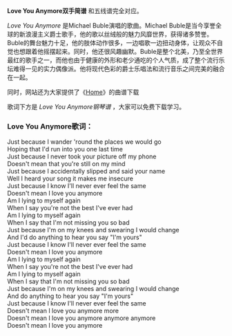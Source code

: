 

**Love You Anymore双手简谱** 和五线谱完全对应。

_Love You Anymore_ 是Michael Buble演唱的歌曲。Michael
Buble是当今享誉全球的新浪漫主义爵士歌手，他的歌以丝绒般的魅力风靡世界，获得诸多赞誉。Buble的舞台魅力十足，他的肢体动作很多，一边唱歌一边扭动身体，让观众不自觉也想跟着他摇摆起来。同时，他还很风趣幽默。Buble是整个北美，乃至全世界最红的歌手之一，而他也由于健康的外形和老少通吃的个人气质，成了整个流行乐坛难得一见的实力偶像派。他将现代色彩的爵士乐唱法和流行音乐之间完美的融合在一起。

同时，网站还为大家提供了《[Home](Music-4719-Home-Michael-Buble.html "Home")》的曲谱下载

歌词下方是 _Love You Anymore钢琴谱_ ，大家可以免费下载学习。

### Love You Anymore歌词：

Just because I wander 'round the places we would go  
Hoping that I'd run into you one last time  
Just because I never took your picture off my phone  
Doesn't mean that you're still on my mind  
Just because I accidentally slipped and said your name  
Well I heard your song it makes me insecure  
Just because I know I'll never ever feel the same  
Doesn't mean I love you anymore  
Am I lying to myself again  
When I say you're not the best I've ever had  
Am I lying to myself again  
When I say that I'm not missing you so bad  
Just because I'm on my knees and swearing I would change  
And I'd do anything to hear you say "I'm yours"  
Just because I know I'll never ever feel the same  
Doesn't mean I love you anymore  
Am I lying to myself again  
When I say you're not the best I've ever had  
Am I lying to myself again  
When I say that I'm not missing you so bad  
Just because I'm on my knees and swearing I would change  
And do anything to hear you say "I'm yours"  
Just because I know I'll never ever feel the same  
Doesn't mean I love you anymore more  
Doesn't mean I love you anymore anymore anymore  
Doesn't mean I love you anymore

